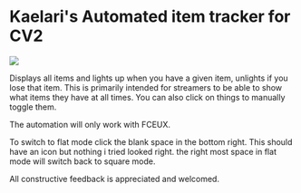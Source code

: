 # Kaelari's Automated item tracker for CV2

![](https://i.imgur.com/dqSsckJ.png)

Displays all items and lights up when you have a given item, unlights if you lose that item. This is primarily intended for streamers to be able to show what items they have at all times. You can also click on things to manually toggle them.

The automation will only work with FCEUX.

To switch to flat mode click the blank space in the bottom right. This should have an icon but nothing i tried looked right. the right most space in flat mode will switch back to square mode.

All constructive feedback is appreciated and welcomed.


